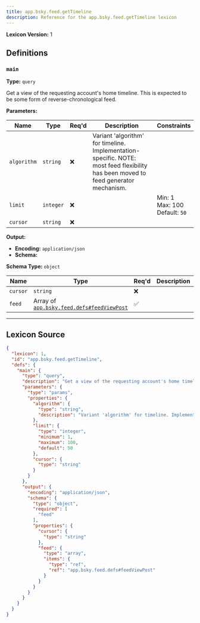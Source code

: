 ```yaml
---
title: app.bsky.feed.getTimeline
description: Reference for the app.bsky.feed.getTimeline lexicon
---
```

**Lexicon Version:** 1

## Definitions

<a name="main"></a>
### `main`

**Type:** `query`

Get a view of the requesting account's home timeline. This is expected to be some form of reverse-chronological feed.

**Parameters:**

| Name | Type | Req'd  | Description | Constraints |
|------|------|----------|-------------|-------------|
| `algorithm` | `string` | ❌  | Variant 'algorithm' for timeline. Implementation-specific. NOTE: most feed flexibility has been moved to feed generator mechanism. |  |
| `limit` | `integer` | ❌  |  | Min: 1<br/>Max: 100<br/>Default: `50` |
| `cursor` | `string` | ❌  |  |  |
**Output:**

- **Encoding:** `application/json`
- **Schema:**

**Schema Type:** `object`

| Name | Type | Req'd  | Description | Constraints |
|------|------|----------|-------------|-------------|
| `cursor` | `string` | ❌  |  |  |
| `feed` | Array of [`app.bsky.feed.defs#feedViewPost`](lexicons/app/bsky/feed/defs#feedViewPost) | ✅  |  |  |

---

## Lexicon Source
```json
{
  "lexicon": 1,
  "id": "app.bsky.feed.getTimeline",
  "defs": {
    "main": {
      "type": "query",
      "description": "Get a view of the requesting account's home timeline. This is expected to be some form of reverse-chronological feed.",
      "parameters": {
        "type": "params",
        "properties": {
          "algorithm": {
            "type": "string",
            "description": "Variant 'algorithm' for timeline. Implementation-specific. NOTE: most feed flexibility has been moved to feed generator mechanism."
          },
          "limit": {
            "type": "integer",
            "minimum": 1,
            "maximum": 100,
            "default": 50
          },
          "cursor": {
            "type": "string"
          }
        }
      },
      "output": {
        "encoding": "application/json",
        "schema": {
          "type": "object",
          "required": [
            "feed"
          ],
          "properties": {
            "cursor": {
              "type": "string"
            },
            "feed": {
              "type": "array",
              "items": {
                "type": "ref",
                "ref": "app.bsky.feed.defs#feedViewPost"
              }
            }
          }
        }
      }
    }
  }
}
```
